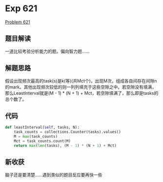 # Exp 621

[Problem 621](https://leetcode.com/problems/task-scheduler/description/)

## 题目解读

一道比较考验分析能力的题。偏向智力题……

## 解题思路

假设出现频次最高的task(s)是k(等)(共Mct个)，出现M次，组成各自间存在间隙n的mark。其他出现频次较低的则一列列填充于这些空隙之中。若空隙没有填满，那么LeastInterval就是(M - 1) * (N + 1) + Mct，若空隙填满了，那么即是tasks的总个数了。

## 代码

```python
def leastInterval(self, tasks, N):
    task_counts = collections.Counter(tasks).values()
    M = max(task_counts)
    Mct = task_counts.count(M)
    return max(len(tasks), (M - 1) * (N + 1) + Mct)
```

## 新收获

脑子还是要清楚……遇到类似的题目反应要再快一些

